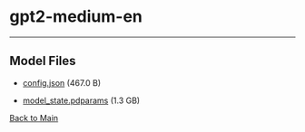 
# gpt2-medium-en
---



## Model Files

- [config.json](https://paddlenlp.bj.bcebos.com/models/community/gpt2-medium-en/config.json) (467.0 B)

- [model_state.pdparams](https://paddlenlp.bj.bcebos.com/models/community/gpt2-medium-en/model_state.pdparams) (1.3 GB)


[Back to Main](../)
